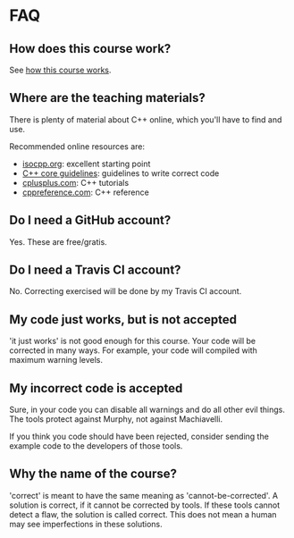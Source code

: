 # FAQ

## How does this course work?

See [how this course works](how_this_course_works.md).

## Where are the teaching materials?

There is plenty of material about C++ online, which you'll have to find and use.

Recommended online resources are:

 * [isocpp.org](https://isocpp.org/): excellent starting point
 * [C++ core guidelines](https://github.com/isocpp/CppCoreGuidelines): guidelines to write correct code
 * [cplusplus.com](http://www.cplusplus.com/): C++ tutorials
 * [cppreference.com](http://en.cppreference.com/w/cpp): C++ reference

## Do I need a GitHub account?

Yes. These are free/gratis.

## Do I need a Travis CI account?

No. Correcting exercised will be done by my Travis CI account.

## My code just works, but is not accepted

'it just works' is not good enough for this course.
Your code will be corrected in many ways.
For example, your code will compiled with maximum warning levels.

## My incorrect code is accepted

Sure, in your code you can disable all warnings and do all
other evil things. The tools protect against Murphy, not against Machiavelli.

If you think you code should have been rejected, consider sending the example
code to the developers of those tools.

## Why the name of the course?

'correct' is meant to have the same meaning as 'cannot-be-corrected'.
A solution is correct, if it cannot be corrected by tools.
If these tools cannot detect a flaw, the solution 
is called correct. This does not mean a human may see
imperfections in these solutions.

